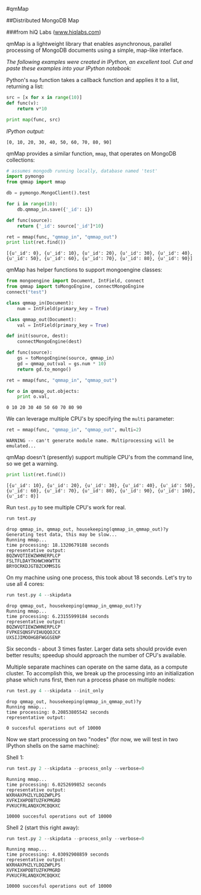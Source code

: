 #qmMap

##Distributed MongoDB Map

###from hiQ Labs (www.hiqlabs.com)

qmMap is a lightweight library that enables asynchronous, parallel processing of MongoDB documents using a simple, map-like interface.

*The following examples were created in IPython, an excellent tool. Cut and paste these examples into your IPython notebook:*

Python's `map` function takes a callback function and applies it to a list, returning a list:

```Python
src = [x for x in range(10)]
def func(v):
    return v*10

print map(func, src)

```
*IPython output:*

    [0, 10, 20, 30, 40, 50, 60, 70, 80, 90]

qmMap provides a similar function, ```mmap```, that operates on MongoDB collections:

```Python
# assumes mongodb running locally, database named 'test'
import pymongo
from qmmap import mmap

db = pymongo.MongoClient().test

for i in range(10):
    db.qmmap_in.save({'_id': i})

def func(source):
    return {'_id': source['_id']*10}

ret = mmap(func, "qmmap_in", "qmmap_out")
print list(ret.find())
```
    [{u'_id': 0}, {u'_id': 10}, {u'_id': 20}, {u'_id': 30}, {u'_id': 40}, {u'_id': 50}, {u'_id': 60}, {u'_id': 70}, {u'_id': 80}, {u'_id': 90}]

qmMap has helper functions to support mongoengine classes:

```Python
from mongoengine import Document, IntField, connect
from qmmap import toMongoEngine, connectMongoEngine
connect("test")

class qmmap_in(Document):
    num = IntField(primary_key = True)

class qmmap_out(Document):
    val = IntField(primary_key = True)

def init(source, dest):
    connectMongoEngine(dest)

def func(source):
    gs = toMongoEngine(source, qmmap_in)
    gd = qmmap_out(val = gs.num * 10)
    return gd.to_mongo()

ret = mmap(func, "qmmap_in", "qmmap_out")

for o in qmmap_out.objects:
    print o.val,
```

    0 10 20 30 40 50 60 70 80 90

We can leverage multiple CPU's by specifying the ```multi``` parameter:

```Python
ret = mmap(func, "qmmap_in", "qmmap_out", multi=2)
```

```
WARNING -- can't generate module name. Multiprocessing will be emulated...
```

qmMap doesn't (presently) support multiple CPU's from the command line, so we get a warning.


```Python
print list(ret.find())
```

    [{u'_id': 10}, {u'_id': 20}, {u'_id': 30}, {u'_id': 40}, {u'_id': 50}, {u'_id': 60}, {u'_id': 70}, {u'_id': 80}, {u'_id': 90}, {u'_id': 100}, {u'_id': 0}]

Run ``test.py`` to see multiple CPU's work for real.

```Python
run test.py
```

```
drop qmmap_in, qmmap_out, housekeeping(qmmap_in_qmmap_out)?y
Generating test data, this may be slow...
Running mmap...
time processing: 18.1320679188 seconds
representative output:
BQZWVQTIEWZWHNERPLCP
FSLTFLDAYTKHWCHKWTTX
BRYOCRKDJGTBZCKMMSIG
```

On my machine using one process, this took about 18 seconds. Let's try to use all 4 cores:

```Python
run test.py 4 --skipdata
```

```
drop qmmap_out, housekeeping(qmmap_in_qmmap_out)?y
Running mmap...
time processing: 6.23155999184 seconds
representative output:
BQZWVQTIEWZWHNERPLCP
FVPKESQNSFVIHUQQOJCX
UXSIJIMOOHGBFWGGSENP
```

Six seconds - about 3 times faster. Larger data sets should provide even better results; speedup should approach the number of CPU's available.

Multiple separate machines can operate on the same data, as a compute cluster. To accomplish this, we break up the processing into an initialization phase which runs first, then run a process phase on multiple nodes:

```Python
run test.py 4 --skipdata --init_only
```

```
drop qmmap_out, housekeeping(qmmap_in_qmmap_out)?y
Running mmap...
time processing: 0.20853805542 seconds
representative output:

0 succesful operations out of 10000
```

Now we start processing on two "nodes" (for now, we will test in two IPython shells on the same machine):

Shell 1:
```Python
run test.py 2 --skipdata --process_only --verbose=0
```

```
Running mmap...
time processing: 6.0252699852 seconds
representative output:
WXRHAXPHZLYLDQZWPLPS
XVFKIXHPOBTUZFKPMGRD
PVKUCFRLANQXCMCBQKXC

10000 succesful operations out of 10000
```

Shell 2 (start this right away):
```Python
run test.py 2 --skipdata --process_only --verbose=0
```

```
Running mmap...
time processing: 4.03092908859 seconds
representative output:
WXRHAXPHZLYLDQZWPLPS
XVFKIXHPOBTUZFKPMGRD
PVKUCFRLANQXCMCBQKXC

10000 succesful operations out of 10000
```


